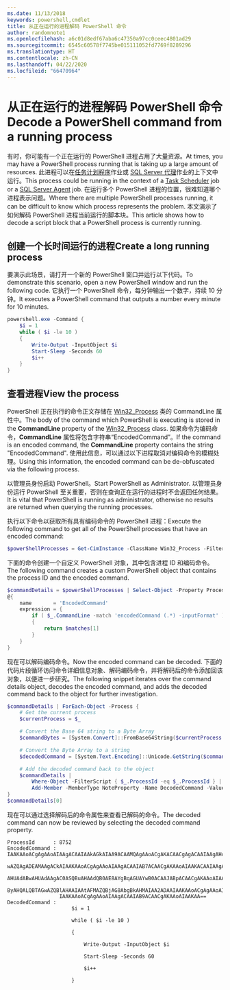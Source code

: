 ```yaml
---
ms.date: 11/13/2018
keywords: powershell,cmdlet
title: 从正在运行的进程解码 PowerShell 命令
author: randomnote1
ms.openlocfilehash: a6c01d8edf67aba6c47350a97cc0ceec4801ad29
ms.sourcegitcommit: 6545c60578f7745be015111052fd7769f8289296
ms.translationtype: HT
ms.contentlocale: zh-CN
ms.lasthandoff: 04/22/2020
ms.locfileid: "66470964"
---
```

# <a name="decode-a-powershell-command-from-a-running-process"></a><span data-ttu-id="d76d3-103">从正在运行的进程解码 PowerShell 命令</span><span class="sxs-lookup"><span data-stu-id="d76d3-103">Decode a PowerShell command from a running process</span></span>

<span data-ttu-id="d76d3-104">有时，你可能有一个正在运行的 PowerShell 进程占用了大量资源。</span><span class="sxs-lookup"><span data-stu-id="d76d3-104">At times, you may have a PowerShell process running that is taking up a large amount of resources.</span></span>
<span data-ttu-id="d76d3-105">此进程可以在[任务计划程序][]作业或 [SQL Server 代理][]作业的上下文中运行。</span><span class="sxs-lookup"><span data-stu-id="d76d3-105">This process could be running in the context of a [Task Scheduler][] job or a [SQL Server Agent][] job.</span></span> <span data-ttu-id="d76d3-106">在运行多个 PowerShell 进程的位置，很难知道哪个进程表示问题。</span><span class="sxs-lookup"><span data-stu-id="d76d3-106">Where there are multiple PowerShell processes running, it can be difficult to know which process represents the problem.</span></span> <span data-ttu-id="d76d3-107">本文演示了如何解码 PowerShell 进程当前运行的脚本块。</span><span class="sxs-lookup"><span data-stu-id="d76d3-107">This article shows how to decode a script block that a PowerShell process is currently running.</span></span>

## <a name="create-a-long-running-process"></a><span data-ttu-id="d76d3-108">创建一个长时间运行的进程</span><span class="sxs-lookup"><span data-stu-id="d76d3-108">Create a long running process</span></span>

<span data-ttu-id="d76d3-109">要演示此场景，请打开一个新的 PowerShell 窗口并运行以下代码。</span><span class="sxs-lookup"><span data-stu-id="d76d3-109">To demonstrate this scenario, open a new PowerShell window and run the following code.</span></span> <span data-ttu-id="d76d3-110">它执行一个 PowerShell 命令，每分钟输出一个数字，持续 10 分钟。</span><span class="sxs-lookup"><span data-stu-id="d76d3-110">It executes a PowerShell command that outputs a number every minute for 10 minutes.</span></span>

```powershell
powershell.exe -Command {
    $i = 1
    while ( $i -le 10 )
    {
        Write-Output -InputObject $i
        Start-Sleep -Seconds 60
        $i++
    }
}
```

## <a name="view-the-process"></a><span data-ttu-id="d76d3-111">查看进程</span><span class="sxs-lookup"><span data-stu-id="d76d3-111">View the process</span></span>

<span data-ttu-id="d76d3-112">PowerShell 正在执行的命令正文存储在 [Win32_Process][] 类的 CommandLine  属性中。</span><span class="sxs-lookup"><span data-stu-id="d76d3-112">The body of the command which PowerShell is executing is stored in the **CommandLine** property of the [Win32_Process][] class.</span></span> <span data-ttu-id="d76d3-113">如果命令为编码命令，**CommandLine** 属性将包含字符串“EncodedCommand”。</span><span class="sxs-lookup"><span data-stu-id="d76d3-113">If the command is an encoded command, the **CommandLine** property contains the string "EncodedCommand".</span></span> <span data-ttu-id="d76d3-114">使用此信息，可以通过以下进程取消对编码命令的模糊处理。</span><span class="sxs-lookup"><span data-stu-id="d76d3-114">Using this information, the encoded command can be de-obfuscated via the following process.</span></span>

<span data-ttu-id="d76d3-115">以管理员身份启动 PowerShell。</span><span class="sxs-lookup"><span data-stu-id="d76d3-115">Start PowerShell as Administrator.</span></span> <span data-ttu-id="d76d3-116">以管理员身份运行 PowerShell 至关重要，否则在查询正在运行的进程时不会返回任何结果。</span><span class="sxs-lookup"><span data-stu-id="d76d3-116">It is vital that PowerShell is running as administrator, otherwise no results are returned when querying the running processes.</span></span>

<span data-ttu-id="d76d3-117">执行以下命令以获取所有具有编码命令的 PowerShell 进程：</span><span class="sxs-lookup"><span data-stu-id="d76d3-117">Execute the following command to get all of the PowerShell processes that have an encoded command:</span></span>

```powershell
$powerShellProcesses = Get-CimInstance -ClassName Win32_Process -Filter 'CommandLine LIKE "%EncodedCommand%"'
```

<span data-ttu-id="d76d3-118">下面的命令创建一个自定义 PowerShell 对象，其中包含进程 ID 和编码命令。</span><span class="sxs-lookup"><span data-stu-id="d76d3-118">The following command creates a custom PowerShell object that contains the process ID and the encoded command.</span></span>

```powershell
$commandDetails = $powerShellProcesses | Select-Object -Property ProcessId,
@{
    name       = 'EncodedCommand'
    expression = {
        if ( $_.CommandLine -match 'encodedCommand (.*) -inputFormat' )
        {
            return $matches[1]
        }
    }
}
```

<span data-ttu-id="d76d3-119">现在可以解码编码命令。</span><span class="sxs-lookup"><span data-stu-id="d76d3-119">Now the encoded command can be decoded.</span></span> <span data-ttu-id="d76d3-120">下面的代码片段循环访问命令详细信息对象、解码编码命令，并将解码后的命令添加回该对象，以便进一步研究。</span><span class="sxs-lookup"><span data-stu-id="d76d3-120">The following snippet iterates over the command details object, decodes the encoded command, and adds the decoded command back to the object for further investigation.</span></span>

```powershell
$commandDetails | ForEach-Object -Process {
    # Get the current process
    $currentProcess = $_

    # Convert the Base 64 string to a Byte Array
    $commandBytes = [System.Convert]::FromBase64String($currentProcess.EncodedCommand)

    # Convert the Byte Array to a string
    $decodedCommand = [System.Text.Encoding]::Unicode.GetString($commandBytes)

    # Add the decoded command back to the object
    $commandDetails |
        Where-Object -FilterScript { $_.ProcessId -eq $_.ProcessId } |
        Add-Member -MemberType NoteProperty -Name DecodedCommand -Value $decodedCommand
}
$commandDetails[0]
```

<span data-ttu-id="d76d3-121">现在可以通过选择解码后的命令属性来查看已解码的命令。</span><span class="sxs-lookup"><span data-stu-id="d76d3-121">The decoded command can now be reviewed by selecting the decoded command property.</span></span>

```output
ProcessId      : 8752
EncodedCommand : IAAKAAoACgAgAAoAIAAgACAAIAAkAGkAIAA9ACAAMQAgAAoACgAKACAACgAgACAAIAAgAHcAaABpAGwAZQAgACgAIAAkAGkAIAAtAG
                 wAZQAgADEAMAAgACkAIAAKAAoACgAgAAoAIAAgACAAIAB7ACAACgAKAAoAIAAKACAAIAAgACAAIAAgACAAIABXAHIAaQB0AGUALQBP
                 AHUAdABwAHUAdAAgAC0ASQBuAHAAdQB0AE8AYgBqAGUAYwB0ACAAJABpACAACgAKAAoAIAAKACAAIAAgACAAIAAgACAAIABTAHQAYQ
                 ByAHQALQBTAGwAZQBlAHAAIAAtAFMAZQBjAG8AbgBkAHMAIAA2ADAAIAAKAAoACgAgAAoAIAAgACAAIAAgACAAIAAgACQAaQArACsA
                 IAAKAAoACgAgAAoAIAAgACAAIAB9ACAACgAKAAoAIAAKAA==
DecodedCommand :
                     $i = 1

                     while ( $i -le 10 )

                     {

                         Write-Output -InputObject $i

                         Start-Sleep -Seconds 60

                         $i++

                     }
```

[任务计划程序]: /windows/desktop/TaskSchd/task-scheduler-start-page
[Task Scheduler]: /windows/desktop/TaskSchd/task-scheduler-start-page
[SQL Server 代理]: /sql/ssms/agent/sql-server-agent
[SQL Server Agent]: /sql/ssms/agent/sql-server-agent
[Win32_Process]: /windows/desktop/CIMWin32Prov/win32-process
